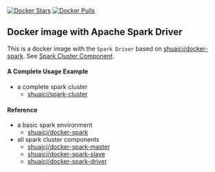 [![Docker Stars](https://img.shields.io/docker/stars/shuaicj/spark-driver.svg?style=flat-square)](https://hub.docker.com/r/shuaicj/spark-driver) [![Docker Pulls](https://img.shields.io/docker/pulls/shuaicj/spark-driver.svg?style=flat-square)](https://hub.docker.com/r/shuaicj/spark-driver)


## Docker image with Apache Spark Driver

This is a docker image with the `Spark Driver` based on
[shuaicj/docker-spark](https://github.com/shuaicj/docker-spark).
See [Spark Cluster Component](https://spark.apache.org/docs/latest/cluster-overview.html).

#### A Complete Usage Example
- a complete spark cluster
    - [shuaicj/spark-cluster](https://github.com/shuaicj/spark-cluster)

#### Reference
- a basic spark environment
    - [shuaicj/docker-spark](https://github.com/shuaicj/docker-spark)
- all spark cluster components
    - [shuaicj/docker-spark-master](https://github.com/shuaicj/docker-spark-master)
    - [shuaicj/docker-spark-slave](https://github.com/shuaicj/docker-spark-slave)
    - [shuaicj/docker-spark-driver](https://github.com/shuaicj/docker-spark-driver)
